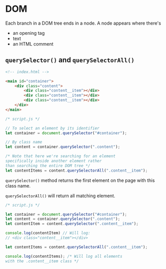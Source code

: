 # DOM

Each branch in a DOM tree ends in a node. A node appears where there's

-   an opening tag
-   text
-   an HTML comment

## `querySelector()` and `querySelectorAll()` 

```html
<!-- index.html -->

<main id="container">
    <div class="content">
        <div class="content__item"></div>
        <div class="content__item"></div>
        <div class="content__item"></div>
    </div>
</main>
```

```js
/* script.js */

// To select an element by its identifier
let container = document.querySelector("#container");

// By class name
let content = container.querySelector(".content");

/* Note that here we're searching for an element 
specifically inside another element rather 
than searching the entire DOM tree */ 
let contentItems = content.querySelectorAll(".content__item");
```

 `querySelector()` method returns the first element on the page with this class name.
 
 `querySelectorAll()` will return all matching element.
 
 ```js
 /* script.js */

let container = document.querySelector("#container");
let content = container.querySelector(".content");
let contentItem = content.querySelector(".content__item");

console.log(contentItem) // Will log: 
// <div class="content__item"></div>

let contentItems = content.querySelectorAll(".content__item");

console.log(contentItems); /* Will log all elements 
with the .content__item class */
 ```
 
 